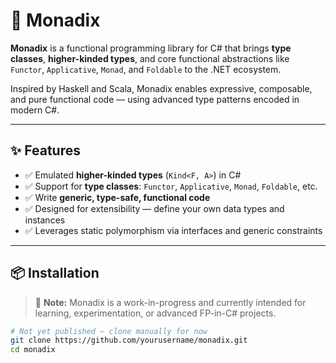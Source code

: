 ﻿# 🧠 Monadix

**Monadix** is a functional programming library for C# that brings **type classes**, **higher-kinded types**, and core functional abstractions like `Functor`, `Applicative`, `Monad`, and `Foldable` to the .NET ecosystem.

Inspired by Haskell and Scala, Monadix enables expressive, composable, and pure functional code — using advanced type patterns encoded in modern C#.

---

## ✨ Features

- ✅ Emulated **higher-kinded types** (`Kind<F, A>`) in C#
- ✅ Support for **type classes**: `Functor`, `Applicative`, `Monad`, `Foldable`, etc.
- ✅ Write **generic, type-safe, functional code**
- ✅ Designed for extensibility — define your own data types and instances
- ✅ Leverages static polymorphism via interfaces and generic constraints

---

## 📦 Installation

> 🚧 **Note:** Monadix is a work-in-progress and currently intended for learning, experimentation, or advanced FP-in-C# projects.

```bash
# Not yet published — clone manually for now
git clone https://github.com/yourusername/monadix.git
cd monadix
